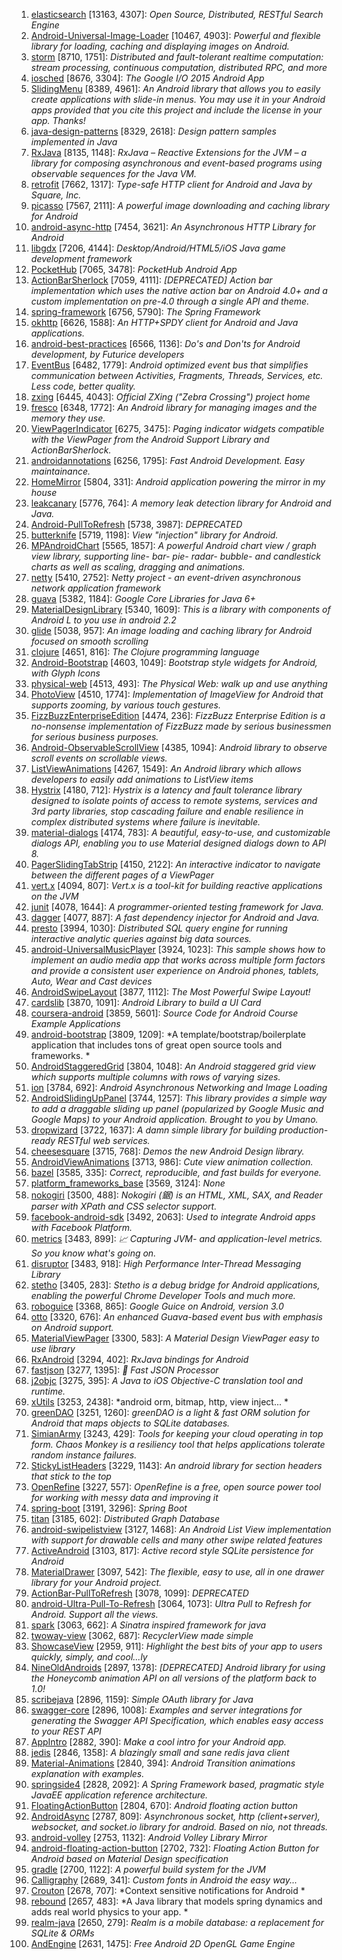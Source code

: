 1. [elasticsearch](https://github.com/elastic/elasticsearch) [13163, 4307]: *Open Source, Distributed, RESTful Search Engine*
2. [Android-Universal-Image-Loader](https://github.com/nostra13/Android-Universal-Image-Loader) [10467, 4903]: *Powerful and flexible library for loading, caching and displaying images on Android.*
3. [storm](https://github.com/nathanmarz/storm) [8710, 1751]: *Distributed and fault-tolerant realtime computation: stream processing, continuous computation, distributed RPC, and more*
4. [iosched](https://github.com/google/iosched) [8676, 3304]: *The Google I/O 2015 Android App*
5. [SlidingMenu](https://github.com/jfeinstein10/SlidingMenu) [8389, 4961]: *An Android library that allows you to easily create applications with slide-in menus. You may use it in your Android apps provided that you cite this project and include the license in your app. Thanks!*
6. [java-design-patterns](https://github.com/iluwatar/java-design-patterns) [8329, 2618]: *Design pattern samples implemented in Java*
7. [RxJava](https://github.com/ReactiveX/RxJava) [8135, 1148]: *RxJava – Reactive Extensions for the JVM – a library for composing asynchronous and event-based programs using observable sequences for the Java VM.*
8. [retrofit](https://github.com/square/retrofit) [7662, 1317]: *Type-safe HTTP client for Android and Java by Square, Inc.*
9. [picasso](https://github.com/square/picasso) [7567, 2111]: *A powerful image downloading and caching library for Android*
10. [android-async-http](https://github.com/loopj/android-async-http) [7454, 3621]: *An Asynchronous HTTP Library for Android*
11. [libgdx](https://github.com/libgdx/libgdx) [7206, 4144]: *Desktop/Android/HTML5/iOS Java game development framework*
12. [PocketHub](https://github.com/pockethub/PocketHub) [7065, 3478]: *PocketHub Android App*
13. [ActionBarSherlock](https://github.com/JakeWharton/ActionBarSherlock) [7059, 4111]: *[DEPRECATED] Action bar implementation which uses the native action bar on Android 4.0+ and a custom implementation on pre-4.0 through a single API and theme.*
14. [spring-framework](https://github.com/spring-projects/spring-framework) [6756, 5790]: *The Spring Framework*
15. [okhttp](https://github.com/square/okhttp) [6626, 1588]: *An HTTP+SPDY client for Android and Java applications.*
16. [android-best-practices](https://github.com/futurice/android-best-practices) [6566, 1136]: *Do's and Don'ts for Android development, by Futurice developers*
17. [EventBus](https://github.com/greenrobot/EventBus) [6482, 1779]: *Android optimized event bus that simplifies communication between Activities, Fragments, Threads, Services, etc. Less code, better quality.*
18. [zxing](https://github.com/zxing/zxing) [6445, 4043]: *Official ZXing ("Zebra Crossing") project home*
19. [fresco](https://github.com/facebook/fresco) [6348, 1772]: *An Android library for managing images and the memory they use.*
20. [ViewPagerIndicator](https://github.com/JakeWharton/ViewPagerIndicator) [6275, 3475]: *Paging indicator widgets compatible with the ViewPager from the Android Support Library and ActionBarSherlock.*
21. [androidannotations](https://github.com/excilys/androidannotations) [6256, 1795]: *Fast Android Development. Easy maintainance.*
22. [HomeMirror](https://github.com/HannahMitt/HomeMirror) [5804, 331]: *Android application powering the mirror in my house*
23. [leakcanary](https://github.com/square/leakcanary) [5776, 764]: *A memory leak detection library for Android and Java.*
24. [Android-PullToRefresh](https://github.com/chrisbanes/Android-PullToRefresh) [5738, 3987]: *DEPRECATED*
25. [butterknife](https://github.com/JakeWharton/butterknife) [5719, 1198]: *View "injection" library for Android.*
26. [MPAndroidChart](https://github.com/PhilJay/MPAndroidChart) [5565, 1857]: *A powerful Android chart view / graph view library, supporting line- bar- pie- radar- bubble- and candlestick charts as well as scaling, dragging and animations.*
27. [netty](https://github.com/netty/netty) [5410, 2752]: *Netty project - an event-driven asynchronous network application framework*
28. [guava](https://github.com/google/guava) [5382, 1184]: *Google Core Libraries for Java 6+*
29. [MaterialDesignLibrary](https://github.com/navasmdc/MaterialDesignLibrary) [5340, 1609]: *This is a library with components of Android L to you use in android 2.2*
30. [glide](https://github.com/bumptech/glide) [5038, 957]: *An image loading and caching library for Android focused on smooth scrolling*
31. [clojure](https://github.com/clojure/clojure) [4651, 816]: *The Clojure programming language*
32. [Android-Bootstrap](https://github.com/Bearded-Hen/Android-Bootstrap) [4603, 1049]: *Bootstrap style widgets for Android, with Glyph Icons*
33. [physical-web](https://github.com/google/physical-web) [4513, 493]: *The Physical Web: walk up and use anything*
34. [PhotoView](https://github.com/chrisbanes/PhotoView) [4510, 1774]: *Implementation of ImageView for Android that supports zooming, by various touch gestures.*
35. [FizzBuzzEnterpriseEdition](https://github.com/EnterpriseQualityCoding/FizzBuzzEnterpriseEdition) [4474, 236]: *FizzBuzz Enterprise Edition is a no-nonsense implementation of FizzBuzz made by serious businessmen for serious business purposes.*
36. [Android-ObservableScrollView](https://github.com/ksoichiro/Android-ObservableScrollView) [4385, 1094]: *Android library to observe scroll events on scrollable views.*
37. [ListViewAnimations](https://github.com/nhaarman/ListViewAnimations) [4267, 1549]: *An Android library which allows developers to easily add animations to ListView items*
38. [Hystrix](https://github.com/Netflix/Hystrix) [4180, 712]: *Hystrix is a latency and fault tolerance library designed to isolate points of access to remote systems, services and 3rd party libraries, stop cascading failure and enable resilience in complex distributed systems where failure is inevitable.*
39. [material-dialogs](https://github.com/afollestad/material-dialogs) [4174, 783]: *A beautiful, easy-to-use, and customizable dialogs API, enabling you to use Material designed dialogs down to API 8.*
40. [PagerSlidingTabStrip](https://github.com/astuetz/PagerSlidingTabStrip) [4150, 2122]: *An interactive indicator to navigate between the different pages of a ViewPager*
41. [vert.x](https://github.com/eclipse/vert.x) [4094, 807]: *Vert.x is a tool-kit for building reactive applications on the JVM*
42. [junit](https://github.com/junit-team/junit) [4078, 1644]: *A programmer-oriented testing framework for Java.*
43. [dagger](https://github.com/square/dagger) [4077, 887]: *A fast dependency injector for Android and Java.*
44. [presto](https://github.com/facebook/presto) [3994, 1030]: *Distributed SQL query engine for running interactive analytic queries against big data sources.*
45. [android-UniversalMusicPlayer](https://github.com/googlesamples/android-UniversalMusicPlayer) [3924, 1023]: *This sample shows how to implement an audio media app that works across multiple form factors and provide a consistent user experience on Android phones, tablets, Auto, Wear and Cast devices*
46. [AndroidSwipeLayout](https://github.com/daimajia/AndroidSwipeLayout) [3877, 1112]: *The Most Powerful Swipe Layout!*
47. [cardslib](https://github.com/gabrielemariotti/cardslib) [3870, 1091]: *Android Library to build a UI Card*
48. [coursera-android](https://github.com/aporter/coursera-android) [3859, 5601]: *Source Code for Android Course Example Applications*
49. [android-bootstrap](https://github.com/AndroidBootstrap/android-bootstrap) [3809, 1209]: *A template/bootstrap/boilerplate application that includes tons of great open source tools and frameworks. *
50. [AndroidStaggeredGrid](https://github.com/etsy/AndroidStaggeredGrid) [3804, 1048]: *An Android staggered grid view which supports multiple columns with rows of varying sizes.*
51. [ion](https://github.com/koush/ion) [3784, 692]: *Android Asynchronous Networking and Image Loading*
52. [AndroidSlidingUpPanel](https://github.com/umano/AndroidSlidingUpPanel) [3744, 1257]: *This library provides a simple way to add a draggable sliding up panel (popularized by Google Music and Google Maps) to your Android application. Brought to you by Umano.*
53. [dropwizard](https://github.com/dropwizard/dropwizard) [3722, 1637]: *A damn simple library for building production-ready RESTful web services.*
54. [cheesesquare](https://github.com/chrisbanes/cheesesquare) [3715, 768]: *Demos the new Android Design library.*
55. [AndroidViewAnimations](https://github.com/daimajia/AndroidViewAnimations) [3713, 986]: *Cute view animation collection.*
56. [bazel](https://github.com/bazelbuild/bazel) [3585, 335]: *Correct, reproducible, and fast builds for everyone.*
57. [platform_frameworks_base](https://github.com/android/platform_frameworks_base) [3569, 3124]: *None*
58. [nokogiri](https://github.com/sparklemotion/nokogiri) [3500, 488]: *Nokogiri (鋸) is an HTML, XML, SAX, and Reader parser with XPath and CSS selector support.*
59. [facebook-android-sdk](https://github.com/facebook/facebook-android-sdk) [3492, 2063]: *Used to integrate Android apps with Facebook Platform.*
60. [metrics](https://github.com/dropwizard/metrics) [3483, 899]: *:chart_with_upwards_trend: Capturing JVM- and application-level metrics. So you know what's going on.*
61. [disruptor](https://github.com/LMAX-Exchange/disruptor) [3483, 918]: *High Performance Inter-Thread Messaging Library*
62. [stetho](https://github.com/facebook/stetho) [3405, 283]: *Stetho is a debug bridge for Android applications, enabling the powerful Chrome Developer Tools and much more.*
63. [roboguice](https://github.com/roboguice/roboguice) [3368, 865]: *Google Guice on Android, version 3.0*
64. [otto](https://github.com/square/otto) [3320, 676]: *An enhanced Guava-based event bus with emphasis on Android support.*
65. [MaterialViewPager](https://github.com/florent37/MaterialViewPager) [3300, 583]: *A Material Design ViewPager easy to use library*
66. [RxAndroid](https://github.com/ReactiveX/RxAndroid) [3294, 402]: *RxJava bindings for Android*
67. [fastjson](https://github.com/alibaba/fastjson) [3277, 1395]: *:bullettrain_side: Fast JSON Processor*
68. [j2objc](https://github.com/google/j2objc) [3275, 395]: *A Java to iOS Objective-C translation tool and runtime.*
69. [xUtils](https://github.com/wyouflf/xUtils) [3253, 2438]: *android orm, bitmap, http, view inject... *
70. [greenDAO](https://github.com/greenrobot/greenDAO) [3251, 1260]: *greenDAO is a light & fast ORM solution for Android that maps objects to SQLite databases.*
71. [SimianArmy](https://github.com/Netflix/SimianArmy) [3243, 429]: *Tools for keeping your cloud operating in top form. Chaos Monkey is a resiliency tool that helps applications tolerate random instance failures.*
72. [StickyListHeaders](https://github.com/emilsjolander/StickyListHeaders) [3229, 1143]: *An android library for section headers that stick to the top*
73. [OpenRefine](https://github.com/OpenRefine/OpenRefine) [3227, 557]: *OpenRefine is a free, open source power tool for working with messy data and improving it*
74. [spring-boot](https://github.com/spring-projects/spring-boot) [3191, 3296]: *Spring Boot*
75. [titan](https://github.com/thinkaurelius/titan) [3185, 602]: *Distributed Graph Database*
76. [android-swipelistview](https://github.com/47deg/android-swipelistview) [3127, 1468]: *An Android List View implementation with support for drawable cells and many other swipe related features*
77. [ActiveAndroid](https://github.com/pardom/ActiveAndroid) [3103, 817]: *Active record style SQLite persistence for Android*
78. [MaterialDrawer](https://github.com/mikepenz/MaterialDrawer) [3097, 542]: *The flexible, easy to use, all in one drawer library for your Android project.*
79. [ActionBar-PullToRefresh](https://github.com/chrisbanes/ActionBar-PullToRefresh) [3078, 1099]: *DEPRECATED*
80. [android-Ultra-Pull-To-Refresh](https://github.com/liaohuqiu/android-Ultra-Pull-To-Refresh) [3064, 1073]: *Ultra Pull to Refresh for Android. Support all the views.*
81. [spark](https://github.com/perwendel/spark) [3063, 662]: *A Sinatra inspired framework for java*
82. [twoway-view](https://github.com/lucasr/twoway-view) [3062, 687]: *RecyclerView made simple*
83. [ShowcaseView](https://github.com/amlcurran/ShowcaseView) [2959, 911]: *Highlight the best bits of your app to users quickly, simply, and cool...ly*
84. [NineOldAndroids](https://github.com/JakeWharton/NineOldAndroids) [2897, 1378]: *[DEPRECATED] Android library for using the Honeycomb animation API on all versions of the platform back to 1.0!*
85. [scribejava](https://github.com/scribejava/scribejava) [2896, 1159]: *Simple OAuth library for Java*
86. [swagger-core](https://github.com/swagger-api/swagger-core) [2896, 1008]: *Examples and server integrations for generating the Swagger API Specification, which enables easy access to your REST API*
87. [AppIntro](https://github.com/PaoloRotolo/AppIntro) [2882, 390]: *Make a cool intro for your Android app.*
88. [jedis](https://github.com/xetorthio/jedis) [2846, 1358]: *A blazingly small and sane redis java client*
89. [Material-Animations](https://github.com/lgvalle/Material-Animations) [2840, 394]: *Android Transition animations explanation with examples.*
90. [springside4](https://github.com/springside/springside4) [2828, 2092]: *A Spring Framework based, pragmatic style JavaEE application reference architecture.*
91. [FloatingActionButton](https://github.com/makovkastar/FloatingActionButton) [2804, 670]: *Android floating action button*
92. [AndroidAsync](https://github.com/koush/AndroidAsync) [2787, 809]: *Asynchronous socket, http (client+server), websocket, and socket.io library for android. Based on nio, not threads.*
93. [android-volley](https://github.com/mcxiaoke/android-volley) [2753, 1132]: *Android Volley Library Mirror*
94. [android-floating-action-button](https://github.com/futuresimple/android-floating-action-button) [2702, 732]: *Floating Action Button for Android based on Material Design specification*
95. [gradle](https://github.com/gradle/gradle) [2700, 1122]: *A powerful build system for the JVM*
96. [Calligraphy](https://github.com/chrisjenx/Calligraphy) [2689, 341]: *Custom fonts in Android the easy way...*
97. [Crouton](https://github.com/keyboardsurfer/Crouton) [2678, 707]: *Context sensitive notifications for Android  *
98. [rebound](https://github.com/facebook/rebound) [2657, 483]: *A Java library that models spring dynamics and adds real world physics to your app. *
99. [realm-java](https://github.com/realm/realm-java) [2650, 279]: *Realm is a mobile database: a replacement for SQLite & ORMs*
100. [AndEngine](https://github.com/nicolasgramlich/AndEngine) [2631, 1475]: *Free Android 2D OpenGL Game Engine*
